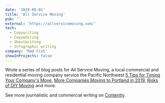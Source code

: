 ```yaml
---
date: '2019-05-01'
title: 'All Service Moving'
pub: ''
external: 'https://allservicemoving.com/'
tech:
  - Copywriting
  - Copyediting
  - Ghostwriting
  - Infographic writing
company: 'Mad Fish'
showInProjects: false
---
```


Wrote a series of blog posts for All Service Moving, a local commercial and residential moving company service the Pacific Northwest [5 Tips for Timing Your Company's Move](https://allservicemoving.com/5-tips-for-timing-your-companys-move/), [More Companies Moving to Portland in 2019](https://allservicemoving.com/more-companies-moving-to-portland-in-2019/), [Risks of DIY Moving](https://allservicemoving.com/risks-of-diy-local-moving/) and more.

See more journalistic and commercial writing on [Contently](https://alleyhector.contently.com/).